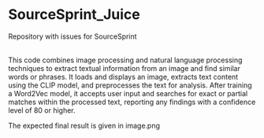 # SourceSprint_Juice
Repository with issues for SourceSprint<br><br>

This code combines image processing and natural language processing techniques to extract textual information from an image and find similar words or phrases. It loads and displays an image, extracts text content using the CLIP model, and preprocesses the text for analysis. After training a Word2Vec model, it accepts user input and searches for exact or partial matches within the processed text, reporting any findings with a confidence level of 80 or higher.

The expected final result is given in image.png

